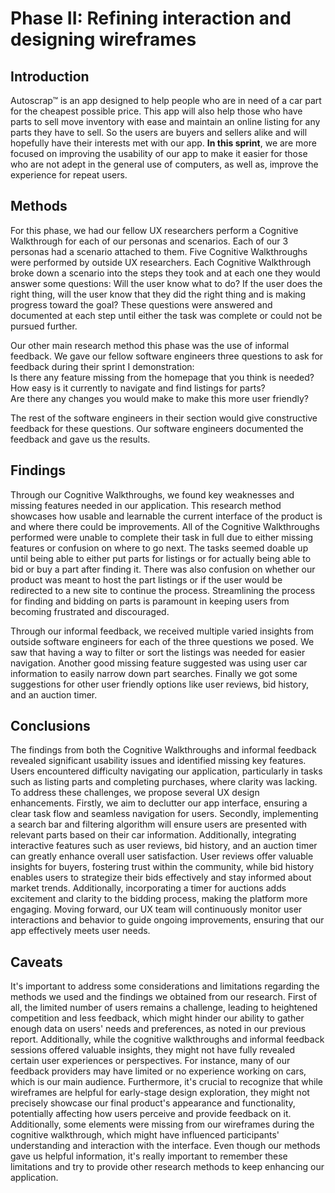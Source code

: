 # Phase II: Refining interaction and designing wireframes

## Introduction
Autoscrap™ is an app designed to help people who are in need of a car part for the cheapest possible price. This app will also help those who have parts to sell move inventory with ease and maintain an online listing for any parts they have to sell. So the users are buyers and sellers alike and will hopefully have their interests met with our app. **In this sprint**, we are more focused on improving the usability of our app to make it easier for those who are not adept in the general use of computers, as well as, improve the experience for repeat users.

## Methods

For this phase, we had our fellow UX researchers perform a Cognitive Walkthrough for each of our personas and scenarios. Each of our 3 personas had a scenario attached to them. Five Cognitive Walkthroughs were performed by outside UX researchers. Each Cognitive Walkthrough broke down a scenario into the steps they took and at each one they would answer some questions: Will the user know what to do? If the user does the right thing, will the user know that they did the right thing and is making progress toward the goal? These questions were answered and documented at each step until either the task was complete or could not be pursued further.

Our other main research method this phase was the use of informal feedback. We gave our fellow software engineers three questions to ask for feedback during their sprint I demonstration:  
Is there any feature missing from the homepage that you think is needed?  
How easy is it currently to navigate and find listings for parts?  
Are there any changes you would make to make this more user friendly?

The rest of the software engineers in their section would give constructive feedback for these questions. Our software engineers documented the feedback and gave us the results. 

## Findings

Through our Cognitive Walkthroughs, we found key weaknesses and missing features needed in our application. This research method showcases how usable and learnable the current interface of the product is and where there could be improvements. All of the Cognitive Walkthroughs performed were unable to complete their task in full due to either missing features or confusion on where to go next. The tasks seemed doable up until being able to either put parts for listings or for actually being able to bid or buy a part after finding it. There was also confusion on whether our product was meant to host the part listings or if the user would be redirected to a new site to continue the process. Streamlining the process for finding and bidding on parts is paramount in keeping users from becoming frustrated and discouraged.

Through our informal feedback, we received multiple varied insights from outside software engineers for each of the three questions we posed. We saw that having a way to filter or sort the listings was needed for easier navigation. Another good missing feature suggested was using user car information to easily narrow down part searches. Finally we got some suggestions for other user friendly options like user reviews, bid history, and an auction timer.

## Conclusions

The findings from both the Cognitive Walkthroughs and informal feedback revealed significant usability issues and identified missing key features. Users encountered difficulty navigating our application, particularly in tasks such as listing parts and completing purchases, where clarity was lacking. To address these challenges, we propose several UX design enhancements. Firstly, we aim to declutter our app interface, ensuring a clear task flow and seamless navigation for users. Secondly, implementing a search bar and filtering algorithm will ensure users are presented with relevant parts based on their car information. Additionally, integrating interactive features such as user reviews, bid history, and an auction timer can greatly enhance overall user satisfaction. User reviews offer valuable insights for buyers, fostering trust within the community, while bid history enables users to strategize their bids effectively and stay informed about market trends. Additionally, incorporating a timer for auctions adds excitement and clarity to the bidding process, making the platform more engaging. Moving forward, our UX team will continuously monitor user interactions and behavior to guide ongoing improvements, ensuring that our app effectively meets user needs. 

## Caveats

It's important to address some considerations and limitations regarding the methods we used and the findings we obtained from our research. First of all, the limited number of users remains a challenge, leading to heightened competition and less feedback, which might hinder our ability to gather enough data on users' needs and preferences, as noted in our previous report. Additionally, while the cognitive walkthroughs and informal feedback sessions offered valuable insights, they might not have fully revealed certain user experiences or perspectives. For instance, many of our feedback providers may have limited or no experience working on cars, which is our main audience. Furthermore, it's crucial to recognize that while wireframes are helpful for early-stage design exploration, they might not precisely showcase our final product's appearance and functionality, potentially affecting how users perceive and provide feedback on it. Additionally, some elements were missing from our wireframes during the cognitive walkthrough, which might have influenced participants' understanding and interaction with the interface. Even though our methods gave us helpful information, it's really important to remember these limitations and try to provide other research methods to keep enhancing our application. 
